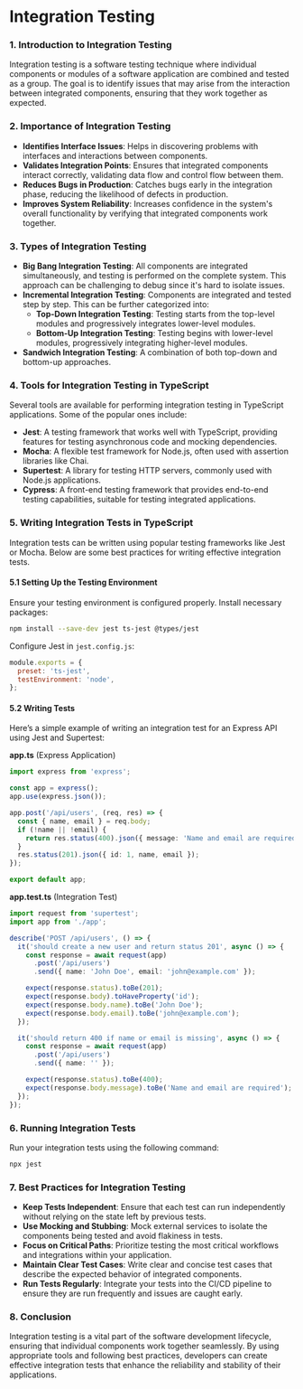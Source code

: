 # Integration Testing

### 1. Introduction to Integration Testing

Integration testing is a software testing technique where individual components or modules of a software application are combined and tested as a group. The goal is to identify issues that may arise from the interaction between integrated components, ensuring that they work together as expected.

### 2. Importance of Integration Testing

- **Identifies Interface Issues**: Helps in discovering problems with interfaces and interactions between components.
- **Validates Integration Points**: Ensures that integrated components interact correctly, validating data flow and control flow between them.
- **Reduces Bugs in Production**: Catches bugs early in the integration phase, reducing the likelihood of defects in production.
- **Improves System Reliability**: Increases confidence in the system's overall functionality by verifying that integrated components work together.

### 3. Types of Integration Testing

- **Big Bang Integration Testing**: All components are integrated simultaneously, and testing is performed on the complete system. This approach can be challenging to debug since it's hard to isolate issues.
- **Incremental Integration Testing**: Components are integrated and tested step by step. This can be further categorized into:
  - **Top-Down Integration Testing**: Testing starts from the top-level modules and progressively integrates lower-level modules.
  - **Bottom-Up Integration Testing**: Testing begins with lower-level modules, progressively integrating higher-level modules.
- **Sandwich Integration Testing**: A combination of both top-down and bottom-up approaches.

### 4. Tools for Integration Testing in TypeScript

Several tools are available for performing integration testing in TypeScript applications. Some of the popular ones include:

- **Jest**: A testing framework that works well with TypeScript, providing features for testing asynchronous code and mocking dependencies.
- **Mocha**: A flexible test framework for Node.js, often used with assertion libraries like Chai.
- **Supertest**: A library for testing HTTP servers, commonly used with Node.js applications.
- **Cypress**: A front-end testing framework that provides end-to-end testing capabilities, suitable for testing integrated applications.

### 5. Writing Integration Tests in TypeScript

Integration tests can be written using popular testing frameworks like Jest or Mocha. Below are some best practices for writing effective integration tests.

#### 5.1 Setting Up the Testing Environment

Ensure your testing environment is configured properly. Install necessary packages:

```bash
npm install --save-dev jest ts-jest @types/jest
```

Configure Jest in `jest.config.js`:

```javascript
module.exports = {
  preset: 'ts-jest',
  testEnvironment: 'node',
};
```

#### 5.2 Writing Tests

Here’s a simple example of writing an integration test for an Express API using Jest and Supertest:

**app.ts** (Express Application)

```typescript
import express from 'express';

const app = express();
app.use(express.json());

app.post('/api/users', (req, res) => {
  const { name, email } = req.body;
  if (!name || !email) {
    return res.status(400).json({ message: 'Name and email are required' });
  }
  res.status(201).json({ id: 1, name, email });
});

export default app;
```

**app.test.ts** (Integration Test)

```typescript
import request from 'supertest';
import app from './app';

describe('POST /api/users', () => {
  it('should create a new user and return status 201', async () => {
    const response = await request(app)
      .post('/api/users')
      .send({ name: 'John Doe', email: 'john@example.com' });

    expect(response.status).toBe(201);
    expect(response.body).toHaveProperty('id');
    expect(response.body.name).toBe('John Doe');
    expect(response.body.email).toBe('john@example.com');
  });

  it('should return 400 if name or email is missing', async () => {
    const response = await request(app)
      .post('/api/users')
      .send({ name: '' });

    expect(response.status).toBe(400);
    expect(response.body.message).toBe('Name and email are required');
  });
});
```

### 6. Running Integration Tests

Run your integration tests using the following command:

```bash
npx jest
```

### 7. Best Practices for Integration Testing

- **Keep Tests Independent**: Ensure that each test can run independently without relying on the state left by previous tests.
- **Use Mocking and Stubbing**: Mock external services to isolate the components being tested and avoid flakiness in tests.
- **Focus on Critical Paths**: Prioritize testing the most critical workflows and integrations within your application.
- **Maintain Clear Test Cases**: Write clear and concise test cases that describe the expected behavior of integrated components.
- **Run Tests Regularly**: Integrate your tests into the CI/CD pipeline to ensure they are run frequently and issues are caught early.

### 8. Conclusion

Integration testing is a vital part of the software development lifecycle, ensuring that individual components work together seamlessly. By using appropriate tools and following best practices, developers can create effective integration tests that enhance the reliability and stability of their applications.
